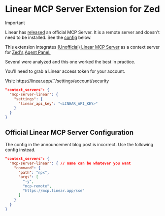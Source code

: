 # Linear MCP Server Extension for Zed

> [!IMPORTANT]
> Linear has [released](https://linear.app/changelog/2025-05-01-mcp) an official MCP Server.
> It is a remote server and doesn't need to be installed. See the [config](#official-linear-mcp-server-configuration) below.

This extension integrates [(Unofficial) Linear MCP Server](https://github.com/odgrim/linear-mcp) as a context server for [Zed's](https://zed.dev) [Agent Panel.](https://zed.dev/docs/ai/overview)

Several were analyzed and this one worked the best in practice.

You'll need to grab a Linear access token for your account.

Visit: https://linear.app/`<your-org>`/settings/account/security

```json
"context_servers": {
  "mcp-server-linear": {
    "settings": {
      "linear_api_key": "<LINEAR_API_KEY>"
    }
  }
}
```

## Official Linear MCP Server Configuration

The config in the announcement blog post is incorrect.
Use the following config instead.

```json
"context_servers": {
  "mcp-server-linear": { // name can be whatever you want
    "command": {
      "path": "npx",
      "args": [
        "-y",
        "mcp-remote",
        "https://mcp.linear.app/sse"
      ]
    }
  }
}
```
